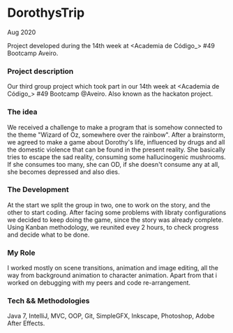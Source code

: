 # DorothysTrip
Aug 2020

Project developed during the 14th week at <Academia de Código_> #49 Bootcamp Aveiro. 

### Project description

Our third group project which took part in our 14th week at <Academia de Código_> #49 Bootcamp @Aveiro. Also known as the hackaton project.

### The idea

We received a challenge to make a program that is somehow connected to the theme "Wizard of Oz, somewhere over the rainbow".
After a brainstorm, we agreed to make a game about Dorothy's life, influenced by drugs and all the domestic violence that can be found in the present reality. She basically tries to escape the sad reality, consuming some hallucinogenic mushrooms. If she consumes too many, she can OD, if she doesn't consume any at all, she becomes depressed and also dies.

### The Development

At the start we split the group in two, one to work on the story, and the other to start coding. After facing some problems with libraty configurations we decided to keep doing the game, since the story was already complete. Using Kanban methodology, we reunited evey 2 hours, to check progress and decide what to be done.

### My Role

I worked mostly on scene transitions, animation and image editing, all the way from background animation to character animation. Apart from that i worked on debugging with my peers and code re-arrangement.

### Tech && Methodologies

Java 7, IntelliJ, MVC, OOP, Git, SimpleGFX, Inkscape, Photoshop, Adobe After Effects. 
